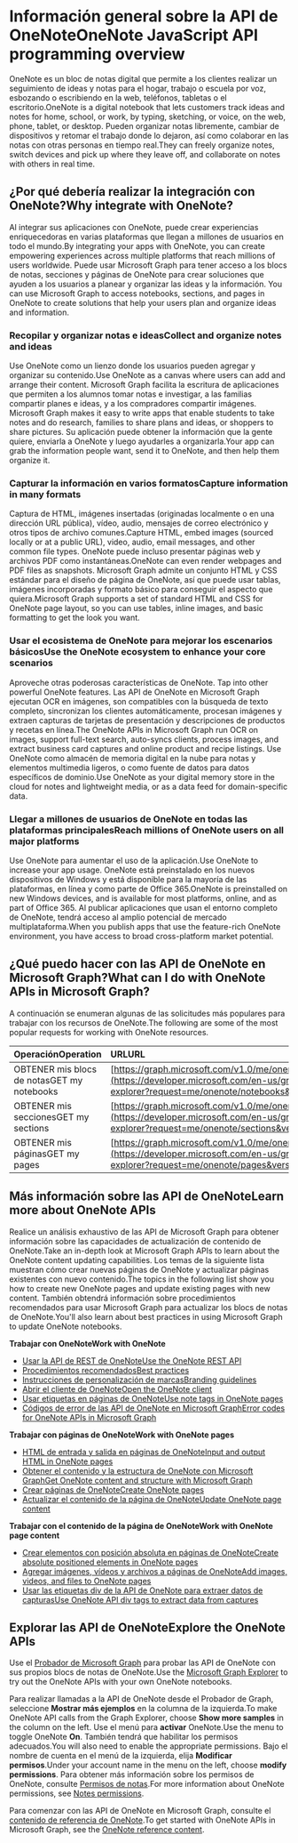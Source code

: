 # <a name="onenote-api-overview"></a><span data-ttu-id="ce0f9-101">Información general sobre la API de OneNote</span><span class="sxs-lookup"><span data-stu-id="ce0f9-101">OneNote JavaScript API programming overview</span></span>

<span data-ttu-id="ce0f9-102">OneNote es un bloc de notas digital que permite a los clientes realizar un seguimiento de ideas y notas para el hogar, trabajo o escuela por voz, esbozando o escribiendo en la web, teléfonos, tabletas o el escritorio.</span><span class="sxs-lookup"><span data-stu-id="ce0f9-102">OneNote is a digital notebook that lets customers track ideas and notes for home, school, or work, by typing, sketching, or voice, on the web, phone, tablet, or desktop.</span></span> <span data-ttu-id="ce0f9-103">Pueden organizar notas libremente, cambiar de dispositivos y retomar el trabajo donde lo dejaron, así como colaborar en las notas con otras personas en tiempo real.</span><span class="sxs-lookup"><span data-stu-id="ce0f9-103">They can freely organize notes, switch devices and pick up where they leave off, and collaborate on notes with others in real time.</span></span>

## <a name="why-integrate-with-onenote"></a><span data-ttu-id="ce0f9-104">¿Por qué debería realizar la integración con OneNote?</span><span class="sxs-lookup"><span data-stu-id="ce0f9-104">Why integrate with OneNote?</span></span>

<span data-ttu-id="ce0f9-105">Al integrar sus aplicaciones con OneNote, puede crear experiencias enriquecedoras en varias plataformas que llegan a millones de usuarios en todo el mundo.</span><span class="sxs-lookup"><span data-stu-id="ce0f9-105">By integrating your apps with OneNote, you can create empowering experiences across multiple platforms that reach millions of users worldwide.</span></span> <span data-ttu-id="ce0f9-106">Puede usar Microsoft Graph para tener acceso a los blocs de notas, secciones y páginas de OneNote para crear soluciones que ayuden a los usuarios a planear y organizar las ideas y la información.
</span><span class="sxs-lookup"><span data-stu-id="ce0f9-106">You can use Microsoft Graph to access notebooks, sections, and pages in OneNote to create solutions that help your users plan and organize ideas and information.</span></span>

### <a name="collect-and-organize-notes-and-ideas"></a><span data-ttu-id="ce0f9-107">Recopilar y organizar notas e ideas</span><span class="sxs-lookup"><span data-stu-id="ce0f9-107">Collect and organize notes and ideas</span></span>  
<span data-ttu-id="ce0f9-108">Use OneNote como un lienzo donde los usuarios pueden agregar y organizar su contenido.</span><span class="sxs-lookup"><span data-stu-id="ce0f9-108">Use OneNote as a canvas where users can add and arrange their content.</span></span> <span data-ttu-id="ce0f9-109">Microsoft Graph facilita la escritura de aplicaciones que permiten a los alumnos tomar notas e investigar, a las familias compartir planes e ideas, y a los compradores compartir imágenes.
</span><span class="sxs-lookup"><span data-stu-id="ce0f9-109">Microsoft Graph makes it easy to write apps that enable students to take notes and do research, families to share plans and ideas, or shoppers to share pictures.</span></span> <span data-ttu-id="ce0f9-110">Su aplicación puede obtener la información que la gente quiere, enviarla a OneNote y luego ayudarles a organizarla.</span><span class="sxs-lookup"><span data-stu-id="ce0f9-110">Your app can grab the information people want, send it to OneNote, and then help them organize it.</span></span>

### <a name="capture-information-in-many-formats"></a><span data-ttu-id="ce0f9-111">Capturar la información en varios formatos</span><span class="sxs-lookup"><span data-stu-id="ce0f9-111">Capture information in many formats</span></span>
<span data-ttu-id="ce0f9-112">Captura de HTML, imágenes insertadas (originadas localmente o en una dirección URL pública), vídeo, audio, mensajes de correo electrónico y otros tipos de archivo comunes.</span><span class="sxs-lookup"><span data-stu-id="ce0f9-112">Capture HTML, embed images (sourced locally or at a public URL), video, audio, email messages, and other common file types.</span></span> <span data-ttu-id="ce0f9-113">OneNote puede incluso presentar páginas web y archivos PDF como instantáneas.</span><span class="sxs-lookup"><span data-stu-id="ce0f9-113">OneNote can even render webpages and PDF files as snapshots.</span></span> <span data-ttu-id="ce0f9-114">Microsoft Graph admite un conjunto HTML y CSS estándar para el diseño de página de OneNote, así que puede usar tablas, imágenes incorporadas y formato básico para conseguir el aspecto que quiera.</span><span class="sxs-lookup"><span data-stu-id="ce0f9-114">Microsoft Graph supports a set of standard HTML and CSS for OneNote page layout, so you can use tables, inline images, and basic formatting to get the look you want.</span></span> 

### <a name="use-the-onenote-ecosystem-to-enhance-your-core-scenarios"></a><span data-ttu-id="ce0f9-115">Usar el ecosistema de OneNote para mejorar los escenarios básicos</span><span class="sxs-lookup"><span data-stu-id="ce0f9-115">Use the OneNote ecosystem to enhance your core scenarios</span></span>
<span data-ttu-id="ce0f9-116">Aproveche otras poderosas características de OneNote.
</span><span class="sxs-lookup"><span data-stu-id="ce0f9-116">Tap into other powerful OneNote features.</span></span> <span data-ttu-id="ce0f9-117">Las API de OneNote en Microsoft Graph ejecutan OCR en imágenes, son compatibles con la búsqueda de texto completo, sincronizan los clientes automáticamente, procesan imágenes y extraen capturas de tarjetas de presentación y descripciones de productos y recetas en línea.</span><span class="sxs-lookup"><span data-stu-id="ce0f9-117">The OneNote APIs in Microsoft Graph run OCR on images, support full-text search, auto-syncs clients, process images, and extract business card captures and online product and recipe listings.</span></span> <span data-ttu-id="ce0f9-118">Use OneNote como almacén de memoria digital en la nube para notas y elementos multimedia ligeros, o como fuente de datos para datos específicos de dominio.</span><span class="sxs-lookup"><span data-stu-id="ce0f9-118">Use OneNote as your digital memory store in the cloud for notes and lightweight media, or as a data feed for domain-specific data.</span></span> 

### <a name="reach-millions-of-onenote-users-on-all-major-platforms"></a><span data-ttu-id="ce0f9-119">Llegar a millones de usuarios de OneNote en todas las plataformas principales</span><span class="sxs-lookup"><span data-stu-id="ce0f9-119">Reach millions of OneNote users on all major platforms</span></span>
<span data-ttu-id="ce0f9-120">Use OneNote para aumentar el uso de la aplicación.</span><span class="sxs-lookup"><span data-stu-id="ce0f9-120">Use OneNote to increase your app usage.</span></span> <span data-ttu-id="ce0f9-121">OneNote está preinstalado en los nuevos dispositivos de Windows y está disponible para la mayoría de las plataformas, en línea y como parte de Office 365.</span><span class="sxs-lookup"><span data-stu-id="ce0f9-121">OneNote is preinstalled on new Windows devices, and is available for most platforms, online, and as part of Office 365.</span></span> <span data-ttu-id="ce0f9-122">Al publicar aplicaciones que usan el entorno completo de OneNote, tendrá acceso al amplio potencial de mercado multiplataforma.</span><span class="sxs-lookup"><span data-stu-id="ce0f9-122">When you publish apps that use the feature-rich OneNote environment, you have access to broad cross-platform market potential.</span></span>

<!-- Might be good to show a few examples of Microsoft Graph API calls here, similar to what we have in the featured scenarios topic: https://developer.microsoft.com/en-us/graph/docs/concepts/featured_scenarios. You could have an H2 section called "What can I do with OneNote APIs in Microsoft Graph?"-->

## <a name="what-can-i-do-with-onenote-apis-in-microsoft-graph"></a><span data-ttu-id="ce0f9-123">¿Qué puedo hacer con las API de OneNote en Microsoft Graph?</span><span class="sxs-lookup"><span data-stu-id="ce0f9-123">What can I do with OneNote APIs in Microsoft Graph?</span></span>

<span data-ttu-id="ce0f9-124">A continuación se enumeran algunas de las solicitudes más populares para trabajar con los recursos de OneNote.</span><span class="sxs-lookup"><span data-stu-id="ce0f9-124">The following are some of the most popular requests for working with OneNote resources.</span></span>

|<span data-ttu-id="ce0f9-125">Operación</span><span class="sxs-lookup"><span data-stu-id="ce0f9-125">Operation</span></span>|<span data-ttu-id="ce0f9-126">URL</span><span class="sxs-lookup"><span data-stu-id="ce0f9-126">URL</span></span>|
|:--------|:--|
|<span data-ttu-id="ce0f9-127">OBTENER mis blocs de notas</span><span class="sxs-lookup"><span data-stu-id="ce0f9-127">GET my notebooks</span></span>|[https://graph.microsoft.com/v1.0/me/onenote/notebooks](https://developer.microsoft.com/en-us/graph/graph-explorer?request=me/onenote/notebooks&version=1.0)|
|<span data-ttu-id="ce0f9-128">OBTENER mis secciones</span><span class="sxs-lookup"><span data-stu-id="ce0f9-128">GET my sections</span></span>|[https://graph.microsoft.com/v1.0/me/onenote/sections](https://developer.microsoft.com/en-us/graph/graph-explorer?request=me/onenote/sections&version=1.0)|
|<span data-ttu-id="ce0f9-129">OBTENER mis páginas</span><span class="sxs-lookup"><span data-stu-id="ce0f9-129">GET my pages</span></span>|[https://graph.microsoft.com/v1.0/me/onenote/pages](https://developer.microsoft.com/en-us/graph/graph-explorer?request=me/onenote/pages&version=1.0)|

## <a name="learn-more-about-onenote-apis"></a><span data-ttu-id="ce0f9-130">Más información sobre las API de OneNote</span><span class="sxs-lookup"><span data-stu-id="ce0f9-130">Learn more about OneNote APIs</span></span>

<span data-ttu-id="ce0f9-131">Realice un análisis exhaustivo de las API de Microsoft Graph para obtener información sobre las capacidades de actualización de contenido de OneNote.</span><span class="sxs-lookup"><span data-stu-id="ce0f9-131">Take an in-depth look at Microsoft Graph APIs to learn about the OneNote content updating capabilities.</span></span> <span data-ttu-id="ce0f9-132">Los temas de la siguiente lista muestran cómo crear nuevas páginas de OneNote y actualizar páginas existentes con nuevo contenido.</span><span class="sxs-lookup"><span data-stu-id="ce0f9-132">The topics in the following list show you how to create new OneNote pages and update existing pages with new content.</span></span> <span data-ttu-id="ce0f9-133">También obtendrá información sobre procedimientos recomendados para usar Microsoft Graph para actualizar los blocs de notas de OneNote.</span><span class="sxs-lookup"><span data-stu-id="ce0f9-133">You'll also learn about best practices in using Microsoft Graph to update OneNote notebooks.</span></span> 


<span data-ttu-id="ce0f9-134">**Trabajar con OneNote**</span><span class="sxs-lookup"><span data-stu-id="ce0f9-134">**Work with OneNote**</span></span>

* [<span data-ttu-id="ce0f9-135">Usar la API de REST de OneNote</span><span class="sxs-lookup"><span data-stu-id="ce0f9-135">Use the OneNote REST API</span></span>](../api-reference/v1.0/resources/onenote-api-overview.md)
* [<span data-ttu-id="ce0f9-136">Procedimientos recomendados</span><span class="sxs-lookup"><span data-stu-id="ce0f9-136">Best practices</span></span>](onenote_best_practices.md)
* [<span data-ttu-id="ce0f9-137">Instrucciones de personalización de marcas</span><span class="sxs-lookup"><span data-stu-id="ce0f9-137">Branding guidelines</span></span>](onenote-branding.md)
* [<span data-ttu-id="ce0f9-138">Abrir el cliente de OneNote</span><span class="sxs-lookup"><span data-stu-id="ce0f9-138">Open the OneNote client</span></span>](open_onenote_client.md)
* [<span data-ttu-id="ce0f9-139">Usar etiquetas en páginas de OneNote</span><span class="sxs-lookup"><span data-stu-id="ce0f9-139">Use note tags in OneNote pages</span></span>](onenote-note-tags.md)
* [<span data-ttu-id="ce0f9-140">Códigos de error de las API de OneNote en Microsoft Graph</span><span class="sxs-lookup"><span data-stu-id="ce0f9-140">Error codes for OneNote APIs in Microsoft Graph</span></span>](onenote_error_codes.md)

<span data-ttu-id="ce0f9-141">**Trabajar con páginas de OneNote**</span><span class="sxs-lookup"><span data-stu-id="ce0f9-141">**Work with OneNote pages**</span></span>

* [<span data-ttu-id="ce0f9-142">HTML de entrada y salida en páginas de OneNote</span><span class="sxs-lookup"><span data-stu-id="ce0f9-142">Input and output HTML in OneNote pages</span></span>](onenote_input_output_html.md)
* [<span data-ttu-id="ce0f9-143">Obtener el contenido y la estructura de OneNote con Microsoft Graph</span><span class="sxs-lookup"><span data-stu-id="ce0f9-143">Get OneNote content and structure with Microsoft Graph</span></span>](onenote-get-content.md)
* [<span data-ttu-id="ce0f9-144">Crear páginas de OneNote</span><span class="sxs-lookup"><span data-stu-id="ce0f9-144">Create OneNote pages</span></span>](onenote-create-page.md)
* [<span data-ttu-id="ce0f9-145">Actualizar el contenido de la página de OneNote</span><span class="sxs-lookup"><span data-stu-id="ce0f9-145">Update OneNote page content</span></span>](onenote_update_page.md)

<span data-ttu-id="ce0f9-146">**Trabajar con el contenido de la página de OneNote**</span><span class="sxs-lookup"><span data-stu-id="ce0f9-146">**Work with OneNote page content**</span></span>

* [<span data-ttu-id="ce0f9-147">Crear elementos con posición absoluta en páginas de OneNote</span><span class="sxs-lookup"><span data-stu-id="ce0f9-147">Create absolute positioned elements in OneNote pages</span></span>](onenote-abs-pos.md)
* [<span data-ttu-id="ce0f9-148">Agregar imágenes, vídeos y archivos a páginas de OneNote</span><span class="sxs-lookup"><span data-stu-id="ce0f9-148">Add images, videos, and files to OneNote pages</span></span>](onenote_images_files.md)
* [<span data-ttu-id="ce0f9-149">Usar las etiquetas div de la API de OneNote para extraer datos de capturas</span><span class="sxs-lookup"><span data-stu-id="ce0f9-149">Use OneNote API div tags to extract data from captures</span></span>](onenote-extract-data.md)



## <a name="explore-the-onenote-apis"></a><span data-ttu-id="ce0f9-150">Explorar las API de OneNote</span><span class="sxs-lookup"><span data-stu-id="ce0f9-150">Explore the OneNote APIs</span></span>
<span data-ttu-id="ce0f9-151">Use el [Probador de Microsoft Graph](https://developer.microsoft.com/es-ES/graph/graph-explorer) para probar las API de OneNote con sus propios blocs de notas de OneNote.</span><span class="sxs-lookup"><span data-stu-id="ce0f9-151">Use the [Microsoft Graph Explorer](https://developer.microsoft.com/es-ES/graph/graph-explorer) to try out the OneNote APIs with your own OneNote notebooks.</span></span>

<span data-ttu-id="ce0f9-152">Para realizar llamadas a la API de OneNote desde el Probador de Graph, seleccione **Mostrar más ejemplos** en la columna de la izquierda.</span><span class="sxs-lookup"><span data-stu-id="ce0f9-152">To make OneNote API calls from the Graph Explorer, choose **Show more samples** in the column on the left.</span></span> <span data-ttu-id="ce0f9-153">Use el menú para **activar** OneNote.</span><span class="sxs-lookup"><span data-stu-id="ce0f9-153">Use the menu to toggle OneNote **On**.</span></span> <span data-ttu-id="ce0f9-154">También tendrá que habilitar los permisos adecuados.</span><span class="sxs-lookup"><span data-stu-id="ce0f9-154">You will also need to enable the appropriate permissions.</span></span> <span data-ttu-id="ce0f9-155">Bajo el nombre de cuenta en el menú de la izquierda, elija **Modificar permisos**.</span><span class="sxs-lookup"><span data-stu-id="ce0f9-155">Under your account name in the menu on the left, choose **modify permissions**.</span></span> <span data-ttu-id="ce0f9-156">Para obtener más información sobre los permisos de OneNote, consulte [Permisos de notas](permissions_reference.md#notes-permissions).</span><span class="sxs-lookup"><span data-stu-id="ce0f9-156">For more information about OneNote permissions, see [Notes permissions](permissions_reference.md#notes-permissions).</span></span>

<span data-ttu-id="ce0f9-157">Para comenzar con las API de OneNote en Microsoft Graph, consulte el [contenido de referencia de OneNote](../api-reference/v1.0/resources/onenote.md).</span><span class="sxs-lookup"><span data-stu-id="ce0f9-157">To get started with OneNote APIs in Microsoft Graph, see the [OneNote reference content](../api-reference/v1.0/resources/onenote.md).</span></span>
